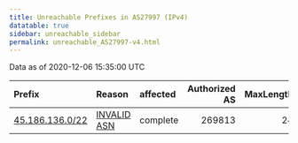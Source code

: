```yaml
---
title: Unreachable Prefixes in AS27997 (IPv4)
datatable: true
sidebar: unreachable_sidebar
permalink: unreachable_AS27997-v4.html
---
```


Data as of 2020-12-06 15:35:00 UTC


<div class="datatable-begin"></div>

| Prefix                                                   | Reason                                                                                                 | affected   |   Authorized AS |   MaxLength | Anchor                                         |   unreachable /24s |
|:---------------------------------------------------------|:-------------------------------------------------------------------------------------------------------|:-----------|----------------:|------------:|:-----------------------------------------------|-------------------:|
| [45.186.136.0/22](https://stat.ripe.net/45.186.136.0/22) | [INVALID ASN](https://rpki-validator.ripe.net/announcement-preview?asn=AS27997&prefix=45.186.136.0/22) | complete   |          269813 |          24 | [LACNIC](unreachable_LACNIC_RPKI_Root-v4.html) |                  4 |

<div class="datatable-end"></div>